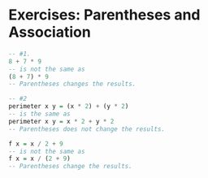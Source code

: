 # Exercises: Parentheses and Association

```haskell
-- #1.
8 + 7 * 9
-- is not the same as
(8 + 7) * 9
-- Parentheses changes the results.
```

```haskell
-- #2
perimeter x y = (x * 2) + (y * 2)
-- is the same as
perimeter x y = x * 2 + y * 2
-- Parentheses does not change the results.
```

```haskell
f x = x / 2 + 9
-- is not the same as
f x = x / (2 + 9)
-- Parentheses change the results.
```
